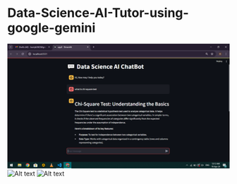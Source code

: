 # Data-Science-AI-Tutor-using-google-gemini
![Alt text](1.png)
![Alt text](2.png)
![Alt text](3.png)

